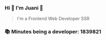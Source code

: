 ### Hi 👋 I&#39;m Juani 🦁

> I&#39;m a Frontend Web Developer SSR

### 📚 Minutes being a developer: 1839821
